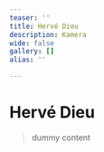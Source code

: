 ```yaml
---
teaser: ''
title: Hervé Dieu
description: Kamera
wide: false
gallery: []
alias: ''

---
```


# Hervé Dieu

> dummy content
